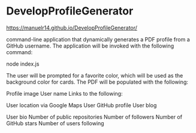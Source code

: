 # DevelopProfileGenerator

https://manuelr14.github.io/DevelopProfileGenerator/

command-line application that dynamically generates a PDF profile from a GitHub username. The application will be invoked with the following command:

node index.js

The user will be prompted for a favorite color, which will be used as the background color for cards.
The PDF will be populated with the following:

Profile image
User name
Links to the following:

User location via Google Maps
User GitHub profile
User blog


User bio
Number of public repositories
Number of followers
Number of GitHub stars
Number of users following
